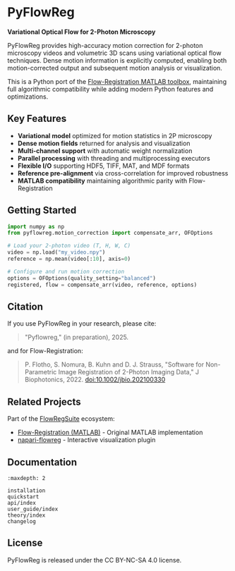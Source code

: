 # PyFlowReg

**Variational Optical Flow for 2-Photon Microscopy**

PyFlowReg provides high-accuracy motion correction for 2-photon microscopy videos and volumetric 3D scans using variational optical flow techniques. Dense motion information is explicitly computed, enabling both motion-corrected output and subsequent motion analysis or visualization.

This is a Python port of the [Flow-Registration MATLAB toolbox](https://github.com/FlowRegSuite/flow_registration), maintaining full algorithmic compatibility while adding modern Python features and optimizations.

## Key Features

- **Variational model** optimized for motion statistics in 2P microscopy
- **Dense motion fields** returned for analysis and visualization
- **Multi-channel support** with automatic weight normalization
- **Parallel processing** with threading and multiprocessing executors
- **Flexible I/O** supporting HDF5, TIFF, MAT, and MDF formats
- **Reference pre-alignment** via cross-correlation for improved robustness
- **MATLAB compatibility** maintaining algorithmic parity with Flow-Registration

## Getting Started

```python
import numpy as np
from pyflowreg.motion_correction import compensate_arr, OFOptions

# Load your 2-photon video (T, H, W, C)
video = np.load("my_video.npy")
reference = np.mean(video[:10], axis=0)

# Configure and run motion correction
options = OFOptions(quality_setting="balanced")
registered, flow = compensate_arr(video, reference, options)
```

## Citation

If you use PyFlowReg in your research, please cite:

> "Pyflowreg," (in preparation), 2025.

and for Flow-Registration:

> P. Flotho, S. Nomura, B. Kuhn and D. J. Strauss, "Software for Non-Parametric Image Registration of 2-Photon Imaging Data," J Biophotonics, 2022. [doi:10.1002/jbio.202100330](https://doi.org/10.1002/jbio.202100330)

## Related Projects

Part of the [FlowRegSuite](https://github.com/FlowRegSuite) ecosystem:
- [Flow-Registration (MATLAB)](https://github.com/FlowRegSuite/flow_registration) - Original MATLAB implementation
- [napari-flowreg](https://github.com/FlowRegSuite/napari-flowreg) - Interactive visualization plugin

## Documentation

```{toctree}
:maxdepth: 2

installation
quickstart
api/index
user_guide/index
theory/index
changelog
```

## License

PyFlowReg is released under the CC BY-NC-SA 4.0 license.
